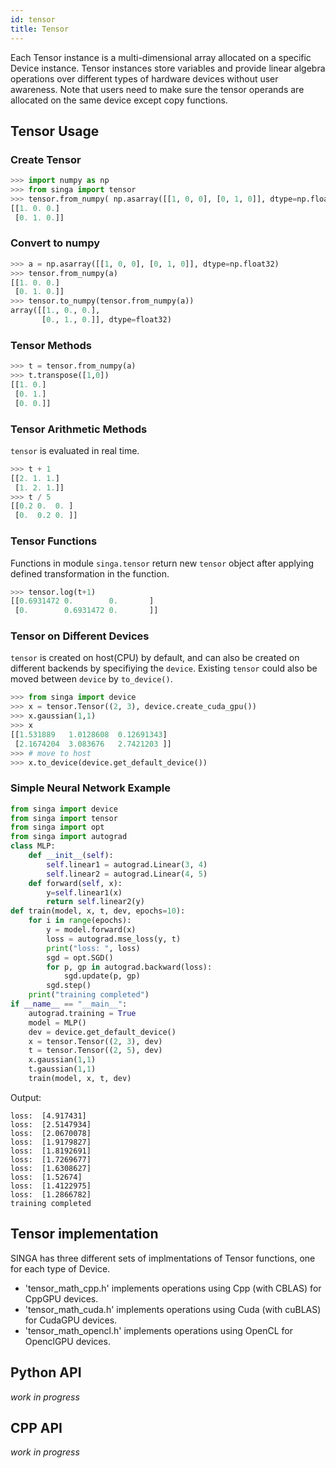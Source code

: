 ```yaml
---
id: tensor
title: Tensor
---
```


<!--- Licensed to the Apache Software Foundation (ASF) under one or more contributor license agreements.  See the NOTICE file distributed with this work for additional information regarding copyright ownership.  The ASF licenses this file to you under the Apache License, Version 2.0 (the "License"); you may not use this file except in compliance with the License.  You may obtain a copy of the License at http://www.apache.org/licenses/LICENSE-2.0 Unless required by applicable law or agreed to in writing, software distributed under the License is distributed on an "AS IS" BASIS, WITHOUT WARRANTIES OR CONDITIONS OF ANY KIND, either express or implied.  See the License for the specific language governing permissions and limitations under the License.  -->

Each Tensor instance is a multi-dimensional array allocated on a specific Device instance. Tensor instances store variables and provide linear algebra operations over different types of hardware devices without user awareness. Note that users need to make sure the tensor operands are allocated on the same device except copy functions.

## Tensor Usage

### Create Tensor

```python
>>> import numpy as np
>>> from singa import tensor
>>> tensor.from_numpy( np.asarray([[1, 0, 0], [0, 1, 0]], dtype=np.float32) )
[[1. 0. 0.]
 [0. 1. 0.]]
```

### Convert to numpy

```python
>>> a = np.asarray([[1, 0, 0], [0, 1, 0]], dtype=np.float32)
>>> tensor.from_numpy(a)
[[1. 0. 0.]
 [0. 1. 0.]]
>>> tensor.to_numpy(tensor.from_numpy(a))
array([[1., 0., 0.],
       [0., 1., 0.]], dtype=float32)
```

### Tensor Methods

```python
>>> t = tensor.from_numpy(a)
>>> t.transpose([1,0])
[[1. 0.]
 [0. 1.]
 [0. 0.]]
```

### Tensor Arithmetic Methods

`tensor` is evaluated in real time.

```python
>>> t + 1
[[2. 1. 1.]
 [1. 2. 1.]]
>>> t / 5
[[0.2 0.  0. ]
 [0.  0.2 0. ]]
```

### Tensor Functions

Functions in module `singa.tensor` return new `tensor` object after applying defined transformation in the function.

```python
>>> tensor.log(t+1)
[[0.6931472 0.        0.       ]
 [0.        0.6931472 0.       ]]
```

### Tensor on Different Devices

`tensor` is created on host(CPU) by default, and can also be created on different backends by specifiying the `device`. Existing `tensor` could also be moved between `device` by `to_device()`.

```python
>>> from singa import device
>>> x = tensor.Tensor((2, 3), device.create_cuda_gpu())
>>> x.gaussian(1,1)
>>> x
[[1.531889   1.0128608  0.12691343]
 [2.1674204  3.083676   2.7421203 ]]
>>> # move to host
>>> x.to_device(device.get_default_device())
```

### Simple Neural Network Example

```python
from singa import device
from singa import tensor
from singa import opt
from singa import autograd
class MLP:
    def __init__(self):
        self.linear1 = autograd.Linear(3, 4)
        self.linear2 = autograd.Linear(4, 5)
    def forward(self, x):
        y=self.linear1(x)
        return self.linear2(y)
def train(model, x, t, dev, epochs=10):
    for i in range(epochs):
        y = model.forward(x)
        loss = autograd.mse_loss(y, t)
        print("loss: ", loss)
        sgd = opt.SGD()
        for p, gp in autograd.backward(loss):
            sgd.update(p, gp)
        sgd.step()
    print("training completed")
if __name__ == "__main__":
    autograd.training = True
    model = MLP()
    dev = device.get_default_device()
    x = tensor.Tensor((2, 3), dev)
    t = tensor.Tensor((2, 5), dev)
    x.gaussian(1,1)
    t.gaussian(1,1)
    train(model, x, t, dev)
```

Output:

```
loss:  [4.917431]
loss:  [2.5147934]
loss:  [2.0670078]
loss:  [1.9179827]
loss:  [1.8192691]
loss:  [1.7269677]
loss:  [1.6308627]
loss:  [1.52674]
loss:  [1.4122975]
loss:  [1.2866782]
training completed
```

## Tensor implementation

SINGA has three different sets of implmentations of Tensor functions, one for each type of Device.

- 'tensor_math_cpp.h' implements operations using Cpp (with CBLAS) for CppGPU devices.
- 'tensor_math_cuda.h' implements operations using Cuda (with cuBLAS) for CudaGPU devices.
- 'tensor_math_opencl.h' implements operations using OpenCL for OpenclGPU devices.

## Python API

_work in progress_

## CPP API

_work in progress_
